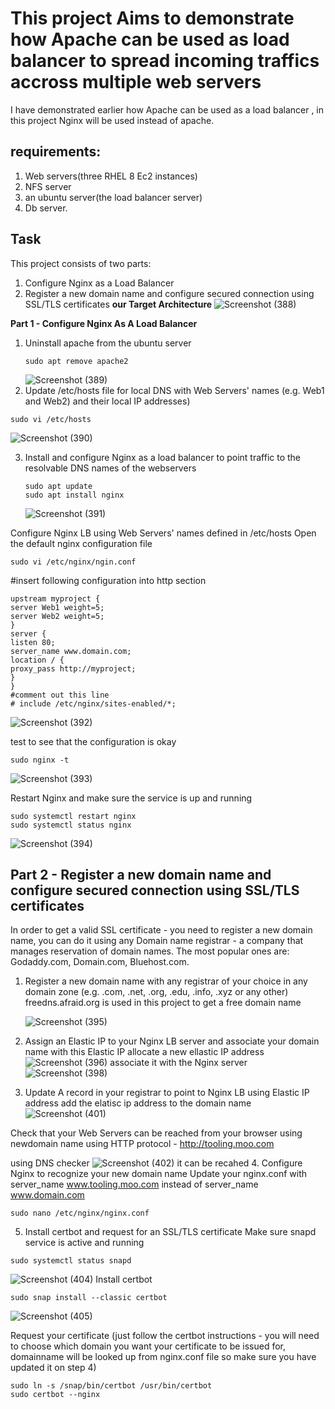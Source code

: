 # This project Aims to demonstrate how Apache can be used as load balancer to spread incoming traffics accross multiple web servers
I have demonstrated earlier how Apache can be used as a load balancer , in this project Nginx will be used instead of apache.
## requirements:
1. Web servers(three RHEL 8 Ec2 instances)
2. NFS server
3. an ubuntu server(the load balancer server)
4. Db server.
## Task
This project consists of two parts:
1. Configure Nginx as a Load Balancer
2. Register a new domain name and configure secured connection using
SSL/TLS certificates
**our Target Architecture**
![Screenshot (388)](https://github.com/user-attachments/assets/18e53721-cf98-41b7-b85d-e2a3c09b48cf)

**Part 1 - Configure Nginx As A Load Balancer**
1. Uninstall apache from the ubuntu server
   ```
   sudo apt remove apache2
   ```
   ![Screenshot (389)](https://github.com/user-attachments/assets/699e1405-9174-4d0e-b029-b4b805048be7)
2. Update /etc/hosts file for local DNS with Web Servers' names (e.g. Web1 and Web2) and their local IP addresses)
```
sudo vi /etc/hosts
```
   ![Screenshot (390)](https://github.com/user-attachments/assets/1bbcfa1b-dec8-4ea4-a370-0d3864c105a1)

3. Install and configure Nginx as a load balancer to point traffic to the resolvable DNS names of the webservers
   ```
   sudo apt update
   sudo apt install nginx
   ```
   ![Screenshot (391)](https://github.com/user-attachments/assets/8f9b8db9-2299-4327-8ae7-6e8e6e26c31a)

Configure Nginx LB using Web Servers' names defined in /etc/hosts
Open the default nginx configuration file
```
sudo vi /etc/nginx/ngin.conf
```

#insert following configuration into http section

```
upstream myproject {
server Web1 weight=5;
server Web2 weight=5;
}
server {
listen 80;
server_name www.domain.com;
location / {
proxy_pass http://myproject;
}
}
#comment out this line
# include /etc/nginx/sites-enabled/*;
```
![Screenshot (392)](https://github.com/user-attachments/assets/9ecd4600-c243-4444-888e-675caa33e53b)

test to see that the configuration is okay 
```
sudo nginx -t
```
![Screenshot (393)](https://github.com/user-attachments/assets/ff1070e5-9501-4687-9693-cba0b1794c29)

Restart Nginx and make sure the service is up and running
```
sudo systemctl restart nginx
sudo systemctl status nginx
```
![Screenshot (394)](https://github.com/user-attachments/assets/47847472-9952-4ed5-9670-184be8514614)

## Part 2 - Register a new domain name and configure secured connection using SSL/TLS certificates
In order to get a valid SSL certificate - you need to register a new domain name, you can do it using any Domain name registrar - a company that manages reservation of domain names. The most popular ones are: Godaddy.com, Domain.com, Bluehost.com.

1. Register a new domain name with any registrar of your choice in any domain zone (e.g. .com, .net, .org, .edu, .info, .xyz or any other)
   freedns.afraid.org is used in this project to get a free domain name
   
   ![Screenshot (395)](https://github.com/user-attachments/assets/12957bba-5dd8-4e17-9898-08d64d0b5958)


2. Assign an Elastic IP to your Nginx LB server and associate your domain name with this Elastic IP
   allocate a new ellastic IP address
   ![Screenshot (396)](https://github.com/user-attachments/assets/4af7cb15-18c6-48b0-9cef-f4519be6b0bf)
associate it with the Nginx server
![Screenshot (398)](https://github.com/user-attachments/assets/498294e1-aede-493a-8b95-d93ea94d3b2d)
3. Update A record in your registrar to point to Nginx LB using Elastic IP address
add the elatisc ip address to the domain name
![Screenshot (401)](https://github.com/user-attachments/assets/39f4cc36-8e63-4b26-aac1-71a4270ca90c)

Check that your Web Servers can be reached from your browser using newdomain name using HTTP protocol - http://tooling.moo.com

using DNS checker
![Screenshot (402)](https://github.com/user-attachments/assets/4ac73fff-5620-4a31-840f-283f50104c5c)
it can be recahed
4. Configure Nginx to recognize your new domain name
Update your nginx.conf with server_name www.tooling.moo.com instead of server_name www.domain.com
```
sudo nano /etc/nginx/nginx.conf
```
5. Install certbot and request for an SSL/TLS certificate
Make sure snapd service is active and running
```
sudo systemctl status snapd
```
![Screenshot (404)](https://github.com/user-attachments/assets/45d23ef9-a677-4caf-b2b7-dd54b1a13108)
Install certbot
```
sudo snap install --classic certbot
```
![Screenshot (405)](https://github.com/user-attachments/assets/cecd386b-9bf1-4c0e-b996-21db0e048dfb)

Request your certificate (just follow the certbot instructions - you will need to choose which domain you want your certificate to be issued for, domainname will be looked up from nginx.conf file so make sure you have updated it on step 4)
```
sudo ln -s /snap/bin/certbot /usr/bin/certbot
sudo certbot --nginx
```

